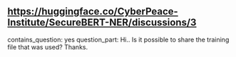 ## https://huggingface.co/CyberPeace-Institute/SecureBERT-NER/discussions/3

contains_question: yes
question_part: Hi.. Is it possible to share the training file that was used? Thanks.